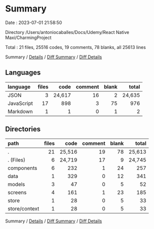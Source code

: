 # Summary

Date : 2023-07-01 21:58:50

Directory /Users/antoniocaballes/Docs/Udemy/React Native Maxi/CharmingProject

Total : 21 files,  25516 codes, 19 comments, 78 blanks, all 25613 lines

Summary / [Details](details.md) / [Diff Summary](diff.md) / [Diff Details](diff-details.md)

## Languages
| language | files | code | comment | blank | total |
| :--- | ---: | ---: | ---: | ---: | ---: |
| JSON | 3 | 24,617 | 16 | 2 | 24,635 |
| JavaScript | 17 | 898 | 3 | 75 | 976 |
| Markdown | 1 | 1 | 0 | 1 | 2 |

## Directories
| path | files | code | comment | blank | total |
| :--- | ---: | ---: | ---: | ---: | ---: |
| . | 21 | 25,516 | 19 | 78 | 25,613 |
| . (Files) | 6 | 24,719 | 17 | 9 | 24,745 |
| components | 6 | 232 | 1 | 24 | 257 |
| data | 1 | 329 | 0 | 12 | 341 |
| models | 3 | 47 | 0 | 5 | 52 |
| screens | 4 | 161 | 1 | 23 | 185 |
| store | 1 | 28 | 0 | 5 | 33 |
| store/context | 1 | 28 | 0 | 5 | 33 |

Summary / [Details](details.md) / [Diff Summary](diff.md) / [Diff Details](diff-details.md)